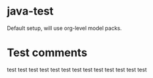 # java-test

Default setup, will use org-level model packs.

# Test comments
test
test
test
test
test
test
test
test
test
test
test
test
test
